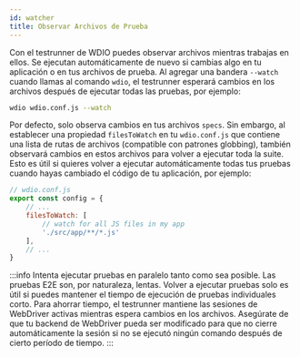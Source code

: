```yaml
---
id: watcher
title: Observar Archivos de Prueba
---
```


Con el testrunner de WDIO puedes observar archivos mientras trabajas en ellos. Se ejecutan automáticamente de nuevo si cambias algo en tu aplicación o en tus archivos de prueba. Al agregar una bandera `--watch` cuando llamas al comando `wdio`, el testrunner esperará cambios en los archivos después de ejecutar todas las pruebas, por ejemplo:

```sh
wdio wdio.conf.js --watch
```

Por defecto, solo observa cambios en tus archivos `specs`. Sin embargo, al establecer una propiedad `filesToWatch` en tu `wdio.conf.js` que contiene una lista de rutas de archivos (compatible con patrones globbing), también observará cambios en estos archivos para volver a ejecutar toda la suite. Esto es útil si quieres volver a ejecutar automáticamente todas tus pruebas cuando hayas cambiado el código de tu aplicación, por ejemplo:

```js
// wdio.conf.js
export const config = {
    // ...
    filesToWatch: [
        // watch for all JS files in my app
        './src/app/**/*.js'
    ],
    // ...
}
```

:::info
Intenta ejecutar pruebas en paralelo tanto como sea posible. Las pruebas E2E son, por naturaleza, lentas. Volver a ejecutar pruebas solo es útil si puedes mantener el tiempo de ejecución de pruebas individuales corto. Para ahorrar tiempo, el testrunner mantiene las sesiones de WebDriver activas mientras espera cambios en los archivos. Asegúrate de que tu backend de WebDriver pueda ser modificado para que no cierre automáticamente la sesión si no se ejecutó ningún comando después de cierto período de tiempo.
:::